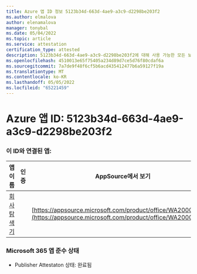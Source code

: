 ```yaml
---
title: Azure 앱 ID 정보 5123b34d-663d-4ae9-a3c9-d2298be203f2
ms.author: elmalova
author: elenamalova
manager: tonybal
ms.date: 05/04/2022
ms.topic: article
ms.service: attestation
certification_type: attested
description: 5123b34d-663d-4ae9-a3c9-d2298be203f2에 대해 사용 가능한 모든 보안 및 규정 준수 정보입니다.
ms.openlocfilehash: 4510013e65f75405a234d89d7ce5d76f80cdaf6a
ms.sourcegitcommit: 7a7de9f48f6cf5b6acd435412477b6a59127f19a
ms.translationtype: MT
ms.contentlocale: ko-KR
ms.lasthandoff: 05/05/2022
ms.locfileid: "65221459"
---
```

# <a name="azure-app-id-5123b34d-663d-4ae9-a3c9-d2298be203f2"></a>Azure 앱 ID: 5123b34d-663d-4ae9-a3c9-d2298be203f2


### <a name="apps-associated-with-this-id"></a>이 ID와 연결된 앱:
| **앱 이름** | **인증** | **AppSource에서 보기** |
|--------------|---------------|-----------------------|
| [회사 탐색기](../forward/WA200003365.md) |  | [https://appsource.microsoft.com/product/office/WA200003365](https://appsource.microsoft.com/product/office/WA200003365) |

### <a name="microsoft-365-app-compliance-status"></a>Microsoft 365 앱 준수 상태
- Publisher Attestaton 상태: 완료됨
